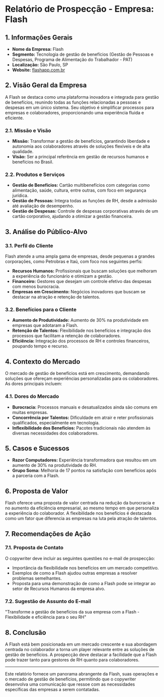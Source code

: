 # Relatório de Prospecção - Empresa: Flash

## 1. Informações Gerais
- **Nome da Empresa:** Flash  
- **Segmento:** Tecnologia de gestão de benefícios (Gestão de Pessoas e Despesas, Programa de Alimentação do Trabalhador - PAT)  
- **Localização:** São Paulo, SP  
- **Website:** [flashapp.com.br](https://flashapp.com.br)  

## 2. Visão Geral da Empresa
A Flash se destaca como uma plataforma inovadora e integrada para gestão de benefícios, reunindo todas as funções relacionadas a pessoas e despesas em um único sistema. Seu objetivo é simplificar processos para empresas e colaboradores, proporcionando uma experiência fluida e eficiente.

### 2.1. Missão e Visão
- **Missão:** Transformar a gestão de benefícios, garantindo liberdade e autonomia aos colaboradores através de soluções flexíveis e de alta qualidade.
- **Visão:** Ser a principal referência em gestão de recursos humanos e benefícios no Brasil.

### 2.2. Produtos e Serviços
- **Gestão de Benefícios:** Cartão multibenefícios com categorias como alimentação, saúde, cultura, entre outras, com foco em segurança jurídica.
- **Gestão de Pessoas:** Integra todas as funções de RH, desde a admissão até avaliação de desempenho.
- **Gestão de Despesas:** Controle de despesas corporativas através de um cartão corporativo, ajudando a otimizar a gestão financeira.

## 3. Análise do Público-Alvo
### 3.1. Perfil do Cliente
Flash atende a uma ampla gama de empresas, desde pequenas a grandes corporações, como Petrobras e Itaú, com foco nos seguintes perfis:
- **Recursos Humanos:** Profissionais que buscam soluções que melhoram a experiência do funcionário e otimizam a gestão.
- **Financeiro:** Gestores que desejam um controle efetivo das despesas com menos burocracia.
- **Empresas em Crescimento:** Negócios inovadores que buscam se destacar na atração e retenção de talentos.

### 3.2. Benefícios para o Cliente
- **Aumento de Produtividade:** Aumento de 30% na produtividade em empresas que adotaram a Flash.
- **Retenção de Talentos:** Flexibilidade nos benefícios e integração dos processos que facilitam a retenção de colaboradores.
- **Eficiência:** Integração dos processos de RH e controles financeiros, poupando tempo e recurso.

## 4. Contexto do Mercado
O mercado de gestão de benefícios está em crescimento, demandando soluções que ofereçam experiências personalizadas para os colaboradores. As dores principais incluem:

### 4.1. Dores do Mercado
- **Burocracia:** Processos manuais e desatualizados ainda são comuns em muitas empresas.
- **Concorrência por Talentos:** Dificuldade em atrair e reter profissionais qualificados, especialmente em tecnologia.
- **Inflexibilidade dos Benefícios:** Pacotes tradicionais não atendem às diversas necessidades dos colaboradores.

## 5. Casos e Sucessos
- **Razor Computadores:** Experiência transformadora que resultou em um aumento de 30% na produtividade do RH.
- **Grupo Soma:** Melhoria de 17 pontos na satisfação com benefícios após a parceria com a Flash.

## 6. Proposta de Valor
Flash oferece uma proposta de valor centrada na redução da burocracia e no aumento da eficiência empresarial, ao mesmo tempo em que personaliza a experiência do colaborador. A flexibilidade nos benefícios é destacada como um fator que diferencia as empresas na luta pela atração de talentos.

## 7. Recomendações de Ação
### 7.1. Proposta de Contato
O copywriter deve incluir as seguintes questões no e-mail de prospecção:
- Importância da flexibilidade nos benefícios em um mercado competitivo.
- Exemplos de como a Flash ajudou outras empresas a resolver problemas semelhantes.
- Proposta para uma demonstração de como a Flash pode se integrar ao setor de Recursos Humanos da empresa alvo.

### 7.2. Sugestão de Assunto do E-mail
"Transforme a gestão de benefícios da sua empresa com a Flash - Flexibilidade e eficiência para o seu RH"

## 8. Conclusão
A Flash está bem posicionada em um mercado crescente e sua abordagem centrada no colaborador a torna um player relevante entre as soluções de gestão de benefícios. A prospecção deve destacar a facilidade que a Flash pode trazer tanto para gestores de RH quanto para colaboradores.

--- 

Este relatório fornece um panorama abrangente da Flash, suas operações e o mercado de gestão de benefícios, permitindo que o copywriter desenvolva uma comunicação que ressoe com as necessidades específicas das empresas a serem contatadas.